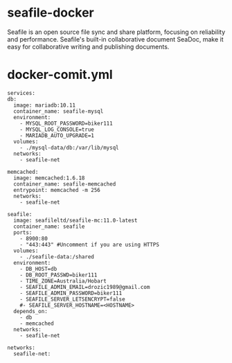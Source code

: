 # seafile-docker
Seafile is an open source file sync and share platform, focusing on reliability and performance. Seafile's built-in collaborative document SeaDoc, make it easy for collaborative writing and publishing documents.
# docker-comit.yml
 
    services:
    db:
      image: mariadb:10.11
      container_name: seafile-mysql
      environment:
        - MYSQL_ROOT_PASSWORD=biker111
        - MYSQL_LOG_CONSOLE=true
        - MARIADB_AUTO_UPGRADE=1
      volumes:
        - ./mysql-data/db:/var/lib/mysql
      networks:
        - seafile-net
  
    memcached:
      image: memcached:1.6.18
      container_name: seafile-memcached
      entrypoint: memcached -m 256
      networks:
        - seafile-net
  
    seafile:
      image: seafileltd/seafile-mc:11.0-latest
      container_name: seafile
      ports:
        - 8900:80
        - "443:443" #Uncomment if you are using HTTPS
      volumes:
        - ./seafile-data:/shared
      environment:
        - DB_HOST=db
        - DB_ROOT_PASSWD=biker111
        - TIME_ZONE=Australia/Hobart
        - SEAFILE_ADMIN_EMAIL=drozic1989@gmail.com
        - SEAFILE_ADMIN_PASSWORD=biker111
        - SEAFILE_SERVER_LETSENCRYPT=false
        #- SEAFILE_SERVER_HOSTNAME=<HOSTNAME>
      depends_on:
        - db
        - memcached
      networks:
        - seafile-net
  
    networks:
      seafile-net:
